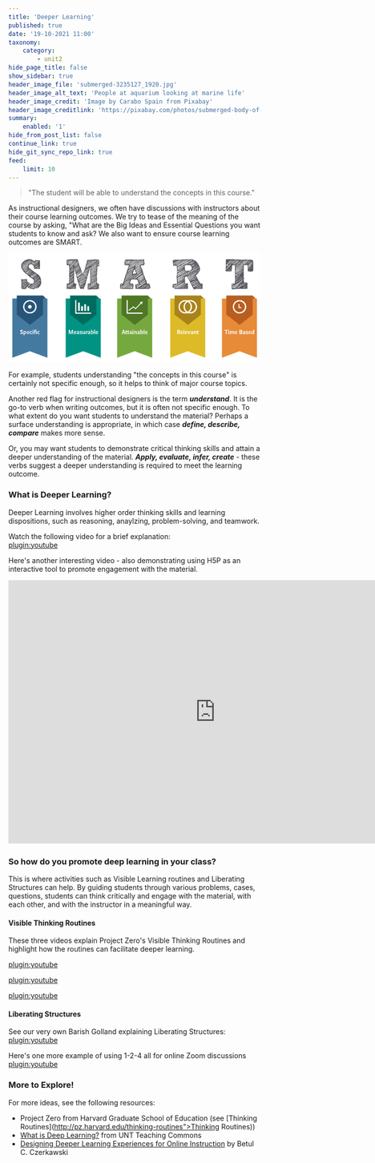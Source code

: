 ```yaml
---
title: 'Deeper Learning'
published: true
date: '19-10-2021 11:00'
taxonomy:
    category:
        - unit2
hide_page_title: false
show_sidebar: true
header_image_file: 'submerged-3235127_1920.jpg'
header_image_alt_text: 'People at aquarium looking at marine life'
header_image_credit: 'Image by Carabo Spain from Pixabay'
header_image_creditlink: 'https://pixabay.com/photos/submerged-body-of-water-ocean-sea-3235127/'
summary:
    enabled: '1'
hide_from_post_list: false
continue_link: true
hide_git_sync_repo_link: true
feed:
    limit: 10
---
```


> "The student will be able to understand the concepts in this course."

As instructional designers, we often have discussions with instructors about their course learning outcomes.  We try to tease of the meaning of the course by asking, "What are the Big Ideas and Essential Questions you want students to know and ask?  We also want to ensure course learning outcomes are SMART.

![](SMART-goals.png)

For example, students understanding "the concepts in this course" is certainly not specific enough, so it helps to think of major course topics.

Another red flag for instructional designers is the term ***understand***.  It is the go-to verb when writing outcomes, but it is often not specific enough.  To what extent do you want students to understand the material?  Perhaps a surface understanding is appropriate, in which case ***define, describe, compare*** makes more sense.

Or, you may want students to demonstrate critical thinking skills and attain a deeper understanding of the material.  ***Apply, evaluate, infer, create*** - these verbs suggest a deeper understanding is required to meet the learning outcome.

### What is Deeper Learning?   
Deeper Learning involves higher order thinking skills and learning dispositions, such as reasoning, anaylzing, problem-solving, and teamwork.

Watch the following video for a brief explanation:   
[plugin:youtube](https://www.youtube.com/watch?v=vLUFCxl5Zb4)

Here's another interesting video - also demonstrating using H5P as an interactive tool to promote engagement with the material.

<iframe src="https://create.twu.ca/h5p/wp-admin/admin-ajax.php?action=h5p_embed&id=105" width="826" height="526" frameborder="0" allowfullscreen="allowfullscreen" title="How To Remember Everything You Learn"></iframe><script src="https://create.twu.ca/h5p/wp-content/plugins/h5p/h5p-php-library/js/h5p-resizer.js" charset="UTF-8"></script>

### So how do you promote deep learning in your class?    

This is where activities such as Visible Learning routines and Liberating Structures can help.  By guiding students through various problems, cases, questions, students can think critically and engage with the material, with each other, and with the instructor in a meaningful way.

#### Visible Thinking Routines     
These three videos explain Project Zero's Visible Thinking Routines and highlight how the routines can facilitate deeper learning.

[plugin:youtube](https://www.youtube.com/watch?v=oKV_S5NpDdc)

[plugin:youtube](https://www.youtube.com/watch?v=qXbdyhWIlC4)

[plugin:youtube](https://www.youtube.com/watch?v=WJnRyFwF2vs)

#### Liberating Structures   

See our very own Barish Golland explaining Liberating Structures:
[plugin:youtube](https://www.youtube.com/watch?v=Bwjkncen_OA)

Here's one more example of using 1-2-4 all for online Zoom discussions
[plugin:youtube](https://www.youtube.com/watch?v=fwtAwgPRVbY)   


### More to Explore!  
For more ideas, see the following resources:
- Project Zero from Harvard Graduate School of Education (see [Thinking Routines](http://pz.harvard.edu/thinking-routines">Thinking Routines))
- [What is Deep Learning?](https://teachingcommons.unt.edu/teaching-essentials/student-learning/what-deep-learning) from UNT Teaching Commons
- [Designing Deeper Learning Experiences for Online Instruction](https://www.nbcc.org/Assets/COVID/DesigningDeeperLearningExperiencesforOnlineInstruction.pdf) by Betul C. Czerkawski

